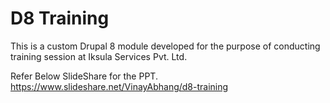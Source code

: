 # D8 Training
This is a custom Drupal 8 module developed for the purpose of conducting training session at Iksula Services Pvt. Ltd.

Refer Below SlideShare for the PPT.
https://www.slideshare.net/VinayAbhang/d8-training
